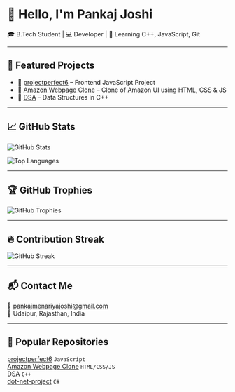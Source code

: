 # 👋 Hello, I'm Pankaj Joshi

🎓 B.Tech Student | 💻 Developer | 🌱 Learning C++, JavaScript, Git

---

## 🌟 Featured Projects

- 🔹 [projectperfect6](https://github.com/Pjoshi1818/projectperfect6) – Frontend JavaScript Project  
- 🔹 [Amazon Webpage Clone](https://github.com/Pjoshi1818/Amazon-Webpage-Front-End-Clone-) – Clone of Amazon UI using HTML, CSS & JS  
- 🔹 [DSA](https://github.com/Pjoshi1818/DSA) – Data Structures in C++

---

## 📈 GitHub Stats

![GitHub Stats](https://github-readme-stats.vercel.app/api?username=Pjoshi1818&show_icons=true&theme=radical&hide_border=true)

![Top Languages](https://github-readme-stats.vercel.app/api/top-langs/?username=Pjoshi1818&layout=compact&theme=radical&hide_border=true)

---

## 🏆 GitHub Trophies

![GitHub Trophies](https://github-profile-trophy.vercel.app/?username=Pjoshi1818&theme=radical&no-frame=true&margin-w=10&no-bg=true)

---

## 🔥 Contribution Streak

![GitHub Streak](https://streak-stats.demolab.com?user=Pjoshi1818&theme=tokyonight&hide_border=true)

---

## 📬 Contact Me

📧 [pankajmenariyajoshi@gmail.com](mailto:pankajmenariyajoshi@gmail.com)  
📍 Udaipur, Rajasthan, India

---

## 📌 Popular Repositories

[projectperfect6](https://github.com/Pjoshi1818/projectperfect6) `JavaScript`  
[Amazon Webpage Clone](https://github.com/Pjoshi1818/Amazon-Webpage-Front-End-Clone-) `HTML/CSS/JS`  
[DSA](https://github.com/Pjoshi1818/DSA) `C++`  
[dot-net-project](https://github.com/Pjoshi1818/dot-net-project) `C#`


